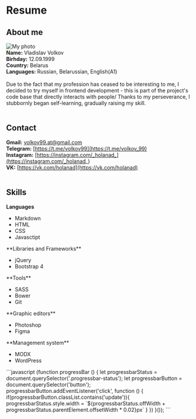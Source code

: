 #  Resume #
## About me ##
![My photo](https://raw.githubusercontent.com/Holanad/rsschool-cv/gh-pages/avatar.jpg)
<br/>
**Name:** Vladislav Volkov
<br/>
**Birhday:** 12.09.1999
<br/>
**Country:** Belarus
<br/>
**Languages:** Russian, Belarussian, English(A1)
<br/>
<br/>
Due to the fact that my profession has ceased to be interesting to me, I decided to try myself in frontend development - this is part of the project's code base that directly interacts with people/ Thanks to my perseverance, I stubbornly began self-learning, gradually raising my skill.
<br/>
<br/>
## Contact ##
**Gmail:** [volkov99.at@gmail.com](mailto:volkov99.at@gmail.com)
<br/>
**Telegram:** [https://t.me/volkov99](https://t.me/volkov_99)
<br/>
**Instagram:** [https://instagram.com/_holanad_](https://instagram.com/_holanad_)
<br/>
**VK:** [https://vk.com/holanad](https://vk.com/holanad)
<br/>
<br/>
## Skills ##
**Languages**
<ul>
<li>Markdown</li>
<li>HTML</li>
<li>CSS</li>
<li>Javasctipt</li> 
</ul>
**Libraries and Frameworks**
<ul>
<li>jQuery</li>
<li>Bootstrap 4</li>
</ul>
**Tools**
<ul>
<li>SASS</li>
<li>Bower</li>
<li>Git</li>
</ul>
**Graphic editors**
<ul>
<li>Photoshop</li>
<li>Figma</li>
</ul>
**Management system**
<ul>
<li>MODX</li>
<li>WordPress</li>
</ul>
```javascript
(function progressBar () {
	let progressbarStatus = document.querySelector('.progressbar-status');
	let progressbarButton = document.querySelector('button');
	progressbarButton.addEventListener('click', function () {
		if(progressbarButton.classList.contains('update')){
			progressbarStatus.style.width = `${progressbarStatus.offWidth + progressbarStatus.parentElement.offsetWidth * 0.02}px`
		}
	})
}());
```
